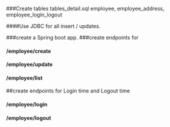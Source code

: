 ###Create tables tables_detail.sql
employee, employee_address, employee_login_logout

####Use JDBC for all insert / updates.

###create a Spring boot app.
###create endpoints for 
#### /employee/create
#### /employee/update
#### /employee/list


##create endpoints for Login time and Logout time
#### /employee/login
#### /employee/logout